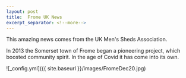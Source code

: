 ```yaml
---
layout: post
title:  Frome UK News
excerpt_separator: <!--more-->
---
```


This amazing news comes from the UK Men's Sheds Association.

In 2013 the Somerset town of Frome began a pioneering project, which boosted community spirit.
In the age of Covid it has come into its own.

![_config.yml]({{ site.baseurl }}/images/FromeDec20.jpg)

